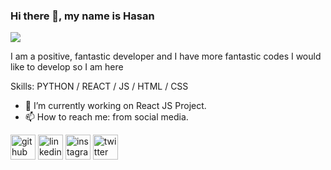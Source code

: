 ### Hi there 👋, my name is Hasan
![](https://arturssmirnovs.github.io/github-profile-readme-generator/images/banner.png)

I am a positive, fantastic developer and I have more fantastic codes I would like to develop so I am here

Skills: PYTHON / REACT / JS / HTML / CSS
<br/>

- 🔭 I’m currently working on React JS Project. 
- 📫 How to reach me: from social media. 



[<img src='https://cdn.jsdelivr.net/npm/simple-icons@3.0.1/icons/github.svg' alt='github' height='40'>](https://github.com/https://github.com/hasantkbs)  [<img src='https://cdn.jsdelivr.net/npm/simple-icons@3.0.1/icons/linkedin.svg' alt='linkedin' height='40'>](https://www.linkedin.com/in/https://www.linkedin.com/in/hasan-tekbas-1614051b7//)  [<img src='https://cdn.jsdelivr.net/npm/simple-icons@3.0.1/icons/instagram.svg' alt='instagram' height='40'>](https://www.instagram.com/https://www.instagram.com/hasantekbass//)  [<img src='https://cdn.jsdelivr.net/npm/simple-icons@3.0.1/icons/twitter.svg' alt='twitter' height='40'>](https://twitter.com/https://twitter.com/hasantekbass)  

